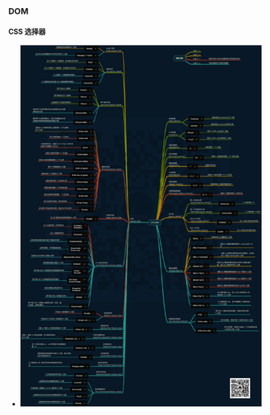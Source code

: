 <!--
 * @Author: your name
 * @Date: 2021-02-24 19:37:56
 * @LastEditTime: 2021-06-19 21:55:19
 * @LastEditors: Please set LastEditors
 * @Description: In User Settings Edit
 * @FilePath: \undefinedd:\workspace\knowTech\JS-PARK\JavaScript\DOM\README.md
-->

###  DOM

#### CSS 选择器
- ![selector](./selector.png)






